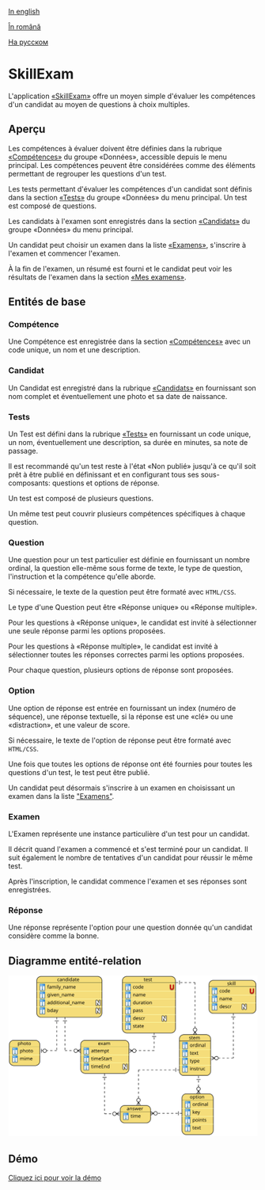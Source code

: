 
[In english](https://github.com/ciukstar/skillexam/blob/master/README.md)  

[În română](https://github.com/ciukstar/skillexam/blob/master/README.ro.md)  

[На русском](https://github.com/ciukstar/skillexam/blob/master/README.ru.md)

# SkillExam

L'application [«SkillExam»](https://skillexamfr-i4rimw5qwq-de.a.run.app) offre un moyen simple d'évaluer les compétences d'un candidat au moyen de questions à choix multiples.

## Aperçu

Les compétences à évaluer doivent être définies dans la rubrique [«Compétences»](https://skillexamfr-i4rimw5qwq-de.a.run.app/admin/skills) du groupe «Données», accessible depuis le menu principal. Les compétences peuvent être considérées comme des éléments permettant de regrouper les questions d'un test.

Les tests permettant d'évaluer les compétences d'un candidat sont définis dans la section [«Tests»](https://skillexamfr-i4rimw5qwq-de.a.run.app/admin/tests) du groupe «Données» du menu principal. Un test est composé de questions.

Les candidats à l'examen sont enregistrés dans la section [«Candidats»](https://skillexamfr-i4rimw5qwq-de.a.run.app/admin/candidates) du groupe «Données» du menu principal.

Un candidat peut choisir un examen dans la liste [«Examens»](https://skillexamfr-i4rimw5qwq-de.a.run.app), s'inscrire à l'examen et commencer l'examen.

À la fin de l'examen, un résumé est fourni et le candidat peut voir les résultats de l'examen dans la section [«Mes examens»](https://skillexamfr-i4rimw5qwq-de.a.run.app/my-exams).

## Entités de base

### Compétence

Une Compétence est enregistrée dans la section [«Compétences»](https://skillexamfr-i4rimw5qwq-de.a.run.app/admin/skills) avec un code unique, un nom et une description.

### Candidat

Un Candidat est enregistré dans la rubrique [«Candidats»](https://skillexamfr-i4rimw5qwq-de.a.run.app/admin/candidates) en fournissant son nom complet et éventuellement une photo et sa date de naissance.

### Tests

Un Test est défini dans la rubrique [«Tests»](https://skillexamfr-i4rimw5qwq-de.a.run.app/admin/tests) en fournissant un code unique, un nom, éventuellement une description, sa durée en minutes, sa note de passage.

Il est recommandé qu'un test reste à l'état «Non publié» jusqu'à ce qu'il soit prêt à être publié en définissant et en configurant tous ses sous-composants: questions et options de réponse.

Un test est composé de plusieurs questions.

Un même test peut couvrir plusieurs compétences spécifiques à chaque question.

### Question

Une question pour un test particulier est définie en fournissant un nombre ordinal, la question elle-même sous forme de texte, le type de question, l'instruction et la compétence qu'elle aborde.

Si nécessaire, le texte de la question peut être formaté avec ```HTML/CSS```.

Le type d'une Question peut être «Réponse unique» ou «Réponse multiple».

Pour les questions à «Réponse unique», le candidat est invité à sélectionner une seule réponse parmi les options proposées.

Pour les questions à «Réponse multiple», le candidat est invité à sélectionner toutes les réponses correctes parmi les options proposées.

Pour chaque question, plusieurs options de réponse sont proposées.

### Option

Une option de réponse est entrée en fournissant un index (numéro de séquence), une réponse textuelle, si la réponse est une «clé» ou une «distraction», et une valeur de score.

Si nécessaire, le texte de l'option de réponse peut être formaté avec ```HTML/CSS```.

Une fois que toutes les options de réponse ont été fournies pour toutes les questions d'un test, le test peut être publié.

Un candidat peut désormais s'inscrire à un examen en choisissant un examen dans la liste ["Examens"](https://skillexamfr-i4rimw5qwq-de.a.run.app).

### Examen

L'Examen représente une instance particulière d'un test pour un candidat.

Il décrit quand l'examen a commencé et s'est terminé pour un candidat. Il suit également le nombre de tentatives d'un candidat pour réussir le même test.

Après l'inscription, le candidat commence l'examen et ses réponses sont enregistrées.

### Réponse

Une réponse représente l'option pour une question donnée qu'un candidat considère comme la bonne.

## Diagramme entité-relation

![Diagramme entité-relation](static/img/SkillExam-ERD.svg)
 
## Démo

[Cliquez ici pour voir la démo](https://skillexamfr-i4rimw5qwq-de.a.run.app)
